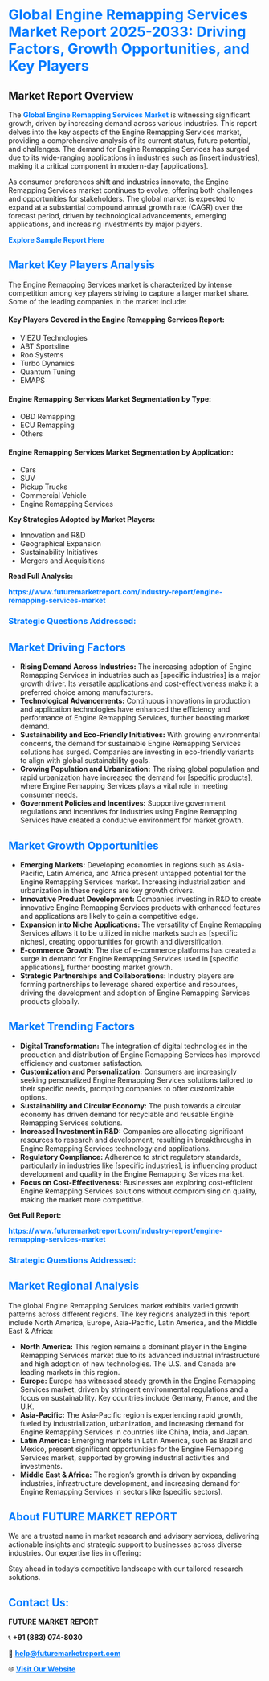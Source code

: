 <h1 style="color: #007BFF;">Global Engine Remapping Services Market Report 2025-2033: Driving Factors, Growth Opportunities, and Key Players</h1>

<section id="overview">
<h2>Market Report Overview</h2>
<p>The <a href="https://www.futuremarketreport.com/industry-report/engine-remapping-services-market" style="color: #007BFF; text-decoration: none;"><strong>Global Engine Remapping Services Market</strong></a> is witnessing significant growth, driven by increasing demand across various industries. This report delves into the key aspects of the Engine Remapping Services market, providing a comprehensive analysis of its current status, future potential, and challenges. The demand for Engine Remapping Services has surged due to its wide-ranging applications in industries such as [insert industries], making it a critical component in modern-day [applications].</p>
<p>As consumer preferences shift and industries innovate, the Engine Remapping Services market continues to evolve, offering both challenges and opportunities for stakeholders. The global market is expected to expand at a substantial compound annual growth rate (CAGR) over the forecast period, driven by technological advancements, emerging applications, and increasing investments by major players.</p>
</section>

<section id="overview">
<p><a href="https://www.futuremarketreport.com/request-sample/reportId=119826" style="color: #007BFF; text-decoration: none;"><strong>Explore Sample Report Here</strong></a></p>
</section>

<section id="key-players">
<h2 style="color: #007BFF;">Market Key Players Analysis</h2>
<p>The Engine Remapping Services market is characterized by intense competition among key players striving to capture a larger market share. Some of the leading companies in the market include:</p>
<h4>Key Players Covered in the Engine Remapping Services Report:</h4>
<ul><li>VIEZU Technologies</li><li>ABT Sportsline</li><li>Roo Systems</li><li>Turbo Dynamics</li><li>Quantum Tuning</li><li>EMAPS</li></ul>
<h4>Engine Remapping Services Market Segmentation by Type:</h4>
<ul><li>OBD Remapping</li><li>ECU Remapping</li><li>Others</li></ul>

<h4>Engine Remapping Services Market Segmentation by Application:</h4>
<ul><li>Cars</li><li>SUV</li><li>Pickup Trucks</li><li>Commercial Vehicle</li><li>Engine Remapping Services</li></ul>
<p><strong>Key Strategies Adopted by Market Players:</strong></p>
<ul>
<li>Innovation and R&D</li>
<li>Geographical Expansion</li>
<li>Sustainability Initiatives</li>
<li>Mergers and Acquisitions</li>
</ul>
</section>

<section>
<p><strong>Read Full Analysis: </strong></p><a href="https://www.futuremarketreport.com/industry-report/engine-remapping-services-market" style="color: #007BFF; text-decoration: none;"><strong>https://www.futuremarketreport.com/industry-report/engine-remapping-services-market</strong></a>
<h3 style="color: #007BFF;">Strategic Questions Addressed:</h3>
</section>

<section id="driving-factors">
<h2 style="color: #007BFF;">Market Driving Factors</h2>
<ul>
<li><strong>Rising Demand Across Industries:</strong> The increasing adoption of Engine Remapping Services in industries such as [specific industries] is a major growth driver. Its versatile applications and cost-effectiveness make it a preferred choice among manufacturers.</li>
<li><strong>Technological Advancements:</strong> Continuous innovations in production and application technologies have enhanced the efficiency and performance of Engine Remapping Services, further boosting market demand.</li>
<li><strong>Sustainability and Eco-Friendly Initiatives:</strong> With growing environmental concerns, the demand for sustainable Engine Remapping Services solutions has surged. Companies are investing in eco-friendly variants to align with global sustainability goals.</li>
<li><strong>Growing Population and Urbanization:</strong> The rising global population and rapid urbanization have increased the demand for [specific products], where Engine Remapping Services plays a vital role in meeting consumer needs.</li>
<li><strong>Government Policies and Incentives:</strong> Supportive government regulations and incentives for industries using Engine Remapping Services have created a conducive environment for market growth.</li>
</ul>
</section>

<section id="growth-opportunities">
<h2 style="color: #007BFF;">Market Growth Opportunities</h2>
<ul>
<li><strong>Emerging Markets:</strong> Developing economies in regions such as Asia-Pacific, Latin America, and Africa present untapped potential for the Engine Remapping Services market. Increasing industrialization and urbanization in these regions are key growth drivers.</li>
<li><strong>Innovative Product Development:</strong> Companies investing in R&D to create innovative Engine Remapping Services products with enhanced features and applications are likely to gain a competitive edge.</li>
<li><strong>Expansion into Niche Applications:</strong> The versatility of Engine Remapping Services allows it to be utilized in niche markets such as [specific niches], creating opportunities for growth and diversification.</li>
<li><strong>E-commerce Growth:</strong> The rise of e-commerce platforms has created a surge in demand for Engine Remapping Services used in [specific applications], further boosting market growth.</li>
<li><strong>Strategic Partnerships and Collaborations:</strong> Industry players are forming partnerships to leverage shared expertise and resources, driving the development and adoption of Engine Remapping Services products globally.</li>
</ul>
</section>

<section id="trending-factors">
<h2 style="color: #007BFF;">Market Trending Factors</h2>
<ul>
<li><strong>Digital Transformation:</strong> The integration of digital technologies in the production and distribution of Engine Remapping Services has improved efficiency and customer satisfaction.</li>
<li><strong>Customization and Personalization:</strong> Consumers are increasingly seeking personalized Engine Remapping Services solutions tailored to their specific needs, prompting companies to offer customizable options.</li>
<li><strong>Sustainability and Circular Economy:</strong> The push towards a circular economy has driven demand for recyclable and reusable Engine Remapping Services solutions.</li>
<li><strong>Increased Investment in R&D:</strong> Companies are allocating significant resources to research and development, resulting in breakthroughs in Engine Remapping Services technology and applications.</li>
<li><strong>Regulatory Compliance:</strong> Adherence to strict regulatory standards, particularly in industries like [specific industries], is influencing product development and quality in the Engine Remapping Services market.</li>
<li><strong>Focus on Cost-Effectiveness:</strong> Businesses are exploring cost-efficient Engine Remapping Services solutions without compromising on quality, making the market more competitive.</li>
</ul>
</section>

<section>
<p><strong>Get Full Report: </strong></p><a href="https://www.futuremarketreport.com/industry-report/engine-remapping-services-market" style="color: #007BFF; text-decoration: none;"><strong>https://www.futuremarketreport.com/industry-report/engine-remapping-services-market</strong></a>
<h3 style="color: #007BFF;">Strategic Questions Addressed:</h3>
</section>


<section id="regional-analysis">
<h2 style="color: #007BFF;">Market Regional Analysis</h2>
<p>The global Engine Remapping Services market exhibits varied growth patterns across different regions. The key regions analyzed in this report include North America, Europe, Asia-Pacific, Latin America, and the Middle East & Africa:</p>
<ul>
<li><strong>North America:</strong> This region remains a dominant player in the Engine Remapping Services market due to its advanced industrial infrastructure and high adoption of new technologies. The U.S. and Canada are leading markets in this region.</li>
<li><strong>Europe:</strong> Europe has witnessed steady growth in the Engine Remapping Services market, driven by stringent environmental regulations and a focus on sustainability. Key countries include Germany, France, and the U.K.</li>
<li><strong>Asia-Pacific:</strong> The Asia-Pacific region is experiencing rapid growth, fueled by industrialization, urbanization, and increasing demand for Engine Remapping Services in countries like China, India, and Japan.</li>
<li><strong>Latin America:</strong> Emerging markets in Latin America, such as Brazil and Mexico, present significant opportunities for the Engine Remapping Services market, supported by growing industrial activities and investments.</li>
<li><strong>Middle East & Africa:</strong> The region’s growth is driven by expanding industries, infrastructure development, and increasing demand for Engine Remapping Services in sectors like [specific sectors].</li>
</ul>
</section>

<footer>
<h2 style="color: #007BFF;">About FUTURE MARKET REPORT</h2>
<p>We are a trusted name in market research and advisory services, delivering actionable insights and strategic support to businesses across diverse industries. Our expertise lies in offering:</p>

<p>Stay ahead in today’s competitive landscape with our tailored research solutions.</p>

<h2 style="color: #007BFF;">Contact Us:</h2>
<p><strong>FUTURE MARKET REPORT</strong></p>
<p>📞 <strong>+91 (883) 074-8030</strong></p>
<p>📧 <strong><a href="mailto:help@futuremarketreport.com" style="color: #007BFF;">help@futuremarketreport.com</a></strong></p>
<p>🌐 <strong><a href="https://www.futuremarketreport.com/" style="color: #007BFF;">Visit Our Website</a></strong></p>
</footer>